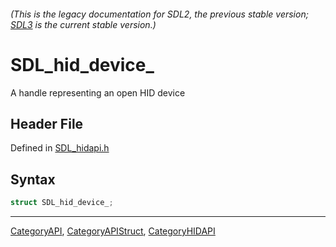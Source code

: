 ###### (This is the legacy documentation for SDL2, the previous stable version; [SDL3](https://wiki.libsdl.org/SDL3/) is the current stable version.)
# SDL_hid_device_

A handle representing an open HID device

## Header File

Defined in [SDL_hidapi.h](https://github.com/libsdl-org/SDL/blob/SDL2/include/SDL_hidapi.h)

## Syntax

```c
struct SDL_hid_device_;
```

----
[CategoryAPI](CategoryAPI), [CategoryAPIStruct](CategoryAPIStruct), [CategoryHIDAPI](CategoryHIDAPI)

